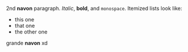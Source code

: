 2nd **navon** paragraph. *Italic*, **bold**, and `monospace`. Itemized lists
look like:

  * this one
  * that one
  * the other one

grande **navon** xd
